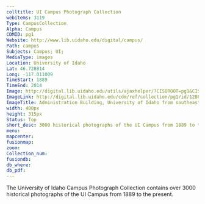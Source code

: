 ```yaml
---
colltitle: UI Campus Photograph Collection
webitems: 3119
Type: CampusCollection
Alpha: Campus
CDMID: pg1
Website: http://www.lib.uidaho.edu/digital/campus/
Path: campus
Subjects: Campus; UI; 
MediaType: images
Location: University of Idaho
Lat: 46.728014
Long: -117.011009
TimeStart: 1889
TimeEnd: 2014
Image: http://digital.lib.uidaho.edu/utils/ajaxhelper/?CISOROOT=pg1&CISOPTR=1288&action=2&DMSCALE=18.00000&DMWIDTH=1000&DMHEIGHT=1000&DMX=0&DMY=0&DMTEXT=&DMROTATE=0
ImageLink: http://digital.lib.uidaho.edu/cdm/ref/collection/pg1/id/1288
ImageTitle: Administration Building, University of Idaho from southeast. [52-4]
width: 400px
height: 315px
Status: Top
short_desc: 3000 historical photographs of the UI Campus from 1889 to the present
menu: 
mapcenter: 
fusionmap: 
zoom: 
Collection_num: 
fusiondb: 
db_where: 
db_pdf: 
---
```

The University of Idaho Campus Photograph Collection contains over 3000 historical photographs of the UI Campus from 1889 to the present. 